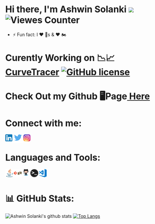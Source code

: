 # Hi there, I'm Ashwin Solanki <img src="https://media.giphy.com/media/hvRJCLFzcasrR4ia7z/giphy.gif" width="25px"> ![Viewes Counter](https://komarev.com/ghpvc/?username=AshwinSolanki76)


- ⚡ Fun fact: I ❤️ 🐶s & ❤️ 🏍️

# Curently Working on 📉📈[CurveTracer](https://github.com/AshwinSolanki76/CurveTracer) [![GitHub license](https://img.shields.io/github/license/AshwinSolanki76/CurveTracer)](https://github.com/AshwinSolanki76/CurveTracer/blob/main/LICENSE) 
<!-- ![visitors](https://visitor-badge.laobi.icu/badge?page_id=https://github.com/AshwinSolanki76/CurveTracer) -->

# Check Out my Github 🖥️Page<a href="https://ashwinsolanki76.github.io"  target="_blank"> Here</a>
<!-- 
# Visitors Counts on Every Repo:

## `AshwinSolanki76` &nbsp; &nbsp; &nbsp; &nbsp;  ![visitors](https://visitor-badge.laobi.icu/badge?page_id=https://github.com/AshwinSolanki76/AshwinSolanki76)
## `Github.io` &nbsp; &nbsp; &nbsp; &nbsp; &nbsp; &nbsp; &nbsp; &nbsp; &nbsp; &nbsp;  ![visitors](https://visitor-badge.laobi.icu/badge?page_id=https://github.com/AshwinSolanki76/AshwinSolanki76.github.io)
## `Stock-Management` &nbsp; &nbsp; &nbsp;  ![visitors](https://visitor-badge.laobi.icu/badge?page_id=https://github.com/AshwinSolanki76/Stock-Management)
## `Curve Tracer` &nbsp; &nbsp; &nbsp; &nbsp; &nbsp; &nbsp; &nbsp;  ![visitors](https://visitor-badge.laobi.icu/badge?page_id=https://github.com/AshwinSolanki76/CurveTracer)
## `DiscordBot` &nbsp; &nbsp; &nbsp; &nbsp; &nbsp; &nbsp; &nbsp; &nbsp; &nbsp;  ![visitors](https://visitor-badge.laobi.icu/badge?page_id=https://github.com/AshwinSolanki76/DiscordBot)
 -->

# Connect with me:

[<img align="left" alt="AshwinSolanki | LinkedIn" width="22px" src="Linkedin.png" />][linkedin] [<img align="left" alt="AshwinSolanki | Twitter" width="35px" src="Twitter.png" />][twitter] [<img align="left" alt="AshwinSolanki | Instagram" width="22px" src="Instagram_icon.png" />][instagram]

<br />

# Languages and Tools:
<img align="left" alt="Java" width="26px" src="https://raw.githubusercontent.com/github/explore/80688e429a7d4ef2fca1e82350fe8e3517d3494d/topics/java/java.png" />
<img align="left" alt="Git" width="26px" src="https://raw.githubusercontent.com/github/explore/80688e429a7d4ef2fca1e82350fe8e3517d3494d/topics/git/git.png" />
<img align="left" alt="GitHub" width="26px" src="Github.png" />
<img align="left" alt="Terminal" width="26px" src="https://raw.githubusercontent.com/github/explore/80688e429a7d4ef2fca1e82350fe8e3517d3494d/topics/terminal/terminal.png" />
<img align="left" alt="Visual Studio Code" width="26px" src="https://raw.githubusercontent.com/github/explore/80688e429a7d4ef2fca1e82350fe8e3517d3494d/topics/visual-studio-code/visual-studio-code.png" />
<br />
<br />

# 📊 GitHub Stats:
![Ashwin Solanki's github stats](https://github-readme-stats-psi-sepia.vercel.app/api?username=AshwinSolanki76&show_icons=true&theme=dracula&count_private=true&include_all_commits=true) [![Top Langs](https://github-readme-stats-psi-sepia.vercel.app/api/top-langs/?username=AshwinSolanki76&layout=compact)](https://github.com/AshwinSolanki76/github-readme-stats)



[linkedin]: www.linkedin.com/in/AshwinSolanki99
[instagram]: https://www.instagram.com/aswinsolanki/
[twitter]: https://twitter.com/Ashwin__Solanki
